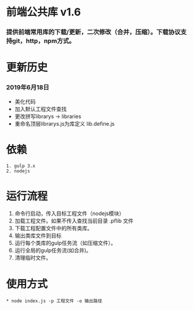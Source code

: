 # 前端公共库 v1.6
### 提供前端常用库的下载/更新，二次修改（合并，压缩）。下载协议支持git，http，npm方式。

# 更新历史
### 2019年6月18日
 * 美化代码
 * 加入默认工程文件查找
 * 更改拼写librarys -> libraries
 * 重命名顶层librarys.js为库定义 lib.define.js

# 依赖
    1. gulp 3.x
    2. nodejs

# 运行流程

1. 命令行启动，传入目标工程文件（nodejs模块）
2. 加载工程文件。如果不传入查找当前目录 .pflib 文件
3. 下载工程配置文件中的所有类库。
4. 输出类库文件到目标
5. 运行每个类库的gulp任务流（如压缩文件）。
6. 运行全局的gulp任务流(如合并)。
7. 清理临时文件。

# 使用方式
    * node index.js -p 工程文件 -o 输出路径